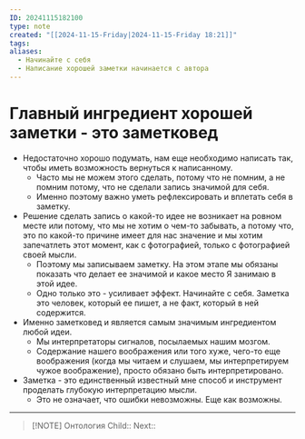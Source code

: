 ```yaml
---
ID: 20241115182100
type: note
created: "[[2024-11-15-Friday|2024-11-15-Friday 18:21]]"
tags: 
aliases:
  - Начинайте с себя
  - Написание хорошей заметки начинается с автора
---
```

#  Главный ингредиент хорошей заметки - это заметковед

- Недостаточно хорошо подумать, нам еще необходимо написать так, чтобы иметь возможность вернуться к написанному.
	- ﻿﻿Часто мы не можем этого сделать, потому что не помним, а не помним потому, что не сделали запись значимой для себя.
	- ﻿﻿Именно поэтому важно уметь рефлексировать и вплетать себя в заметку.
- Решение сделать запись о какой-то идее не возникает на ровном месте или потому, что мы не хотим о чем-то забывать, а потому что, это по какой-то причине имеет для нас значение и мы хотим запечатлеть этот момент, как с фотографией, только с фотографией своей мысли.
	- ﻿﻿Поэтому мы записываем заметку. На этом этапе мы обязаны показать что делает ее значимой и какое место Я занимаю в этой идее.
	- ﻿﻿Одно только это - усиливает эффект. Начинайте с себя. Заметка это человек, который ее пишет, а не факт, который в ней содержится.
- Именно заметковед и является самым значимым ингредиентом любой идеи.
	- ﻿﻿Мы интерпретаторы сигналов, посылаемых нашим мозгом.
	- ﻿﻿Содержание нашего воображения или того хуже, чего-то еще воображения (когда мы читаем и слушаем, мы интерпретируем чужое воображение), просто обязано быть интерпретировано.
- ﻿﻿Заметка - это единственный известный мне способ и инструмент проделать глубокую интерпретацию мысли.
	- ﻿﻿Это не означает, что ошибки невозможны. Еще как возможны.

---


> [!NOTE] Онтология
> Child:: 
> Next:: 
